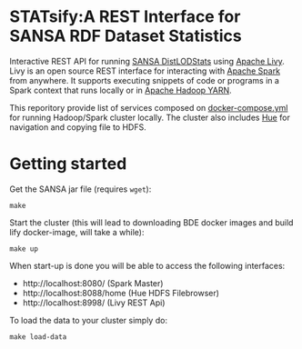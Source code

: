 # STATsify:A REST Interface for SANSA RDF Dataset Statistics

Interactive REST API for running [SANSA DistLODStats](https://github.com/SANSA-Stack/SANSA-RDF/tree/develop/sansa-rdf-spark/src/main/scala/net/sansa_stack/rdf/spark/stats) using [Apache Livy](http://livy.incubator.apache.org./).
Livy is an open source REST interface for interacting with [Apache Spark](http://spark.apache.org/) from anywhere. It supports executing snippets of code or programs in a Spark context that runs locally or in [Apache Hadoop YARN](http://hadoop.apache.org/docs/current/hadoop-yarn/hadoop-yarn-site/YARN.html).

This reporitory provide list of services composed on [docker-compose.yml](./docker-compose.yml) for running Hadoop/Spark cluster locally.
The cluster also includes [Hue](http://gethue.com/) for navigation and copying file to HDFS.

# Getting started
Get the SANSA jar file (requires ```wget```):
```
make
```
Start the cluster (this will lead to downloading BDE docker images and build lify docker-image, will take a while):
```
make up
```
When start-up is done you will be able to access the following interfaces:
* http://localhost:8080/ (Spark Master)
* http://localhost:8088/home (Hue HDFS Filebrowser)
* http://localhost:8998/ (Livy REST Api)

To load the data to your cluster simply do:
```
make load-data
```
